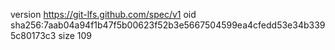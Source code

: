 version https://git-lfs.github.com/spec/v1
oid sha256:7aab04a94f1b47f5b00623f52b3e5667504599ea4cfedd53e34b3395c80173c3
size 109
